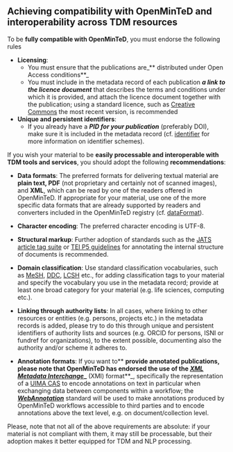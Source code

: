 ## Achieving compatibility with OpenMinTeD and interoperability across TDM resources

To be **fully compatible with OpenMinTeD**, you must endorse the following rules

* **Licensing**: 
  * You must ensure that the publications are_** distributed under Open Access conditions**_
  * You must include in the metadata record of each publication _**a link to the licence document**_ that describes the terms and conditions under which it is provided, and attach the licence document together with the publication; using a standard licence, such as [Creative Commons](https://creativecommons.org/share-your-work/) the most recent version, is recommended
* **Unique and persistent identifiers**:
  * If you already have a _**PID for your publication**_ \(preferably DOI\), make sure it is included in the metadata record \(cf. [identifier](/publications_identifier.md) for more information on identifier schemes\).

If you wish your material to be **easily processable and interoperable with TDM tools and services**, you should adopt the following **recommendations**:

* **Data formats**: The preferred formats for delivering textual material are **plain text, PDF** \(not proprietary and certainly not of scanned images\), and **XML**, which can be read by one of the readers offered in OpenMinTeD. If appropriate for your material, use one of the more specific data formats that are already supported by readers and converters included in the OpenMinTeD registry \(cf. [dataFormat](/dataFormat.md)\).

* **Character encoding**: The preferred character encoding is UTF-8.

* **Structural markup**: Further adoption of standards such as the [JATS article tag suite](https://jats.nlm.nih.gov/index.html) or [TEI P5 guidelines](http://www.tei-c.org/Guidelines/P5/) for annotating the internal structure of documents is recommended.

* **Domain classification**: Use standard classification vocabularies, such as [MeSH](https://www.nlm.nih.gov/mesh/), [DDC](https://www.oclc.org/dewey.en.html), [LCSH](http://id.loc.gov/authorities/subjects.html) etc., for adding classification tags to your material and specify the vocabulary you use in the metadata record; provide at least one broad category for your material \(e.g. life sciences, computing etc.\).

* **Linking through authority lists**: In all cases, where linking to other resources or entities \(e.g. persons, projects etc.\) in the metadata records is added, please try to do this through unique and persistent identifiers of authority lists and sources \(e.g. ORCID for persons, ISNI or fundref for organizations\), to the extent possible, documenting also the authority and/or scheme it adheres to.

* **Annotation formats**: If you want to** **provide **annotated publications**, please note that OpenMinTeD has endorsed the use of the [_**XML Metadata Interchange**_](http://www.omg.org/spec/XMI/)_** \(XMI\) format**_, specifically the representation of a [UIMA CAS](https://uima.apache.org/d/uimaj-2.9.0/references.html#ugr.ref.xmi) to encode annotations on text in particular when exchanging data between components within a workflow; the [_**WebAnnotation**_](https://www.w3.org/annotation/) standard will be used to make annotations produced by OpenMinTeD workflows accessible to third parties and to encode annotations above the text level, e.g. on document/collection level.

Please, note that not all of the above requirements are absolute: if your material is not compliant with them, it may still be processable, but their adoption makes it better equipped for TDM and NLP processing.



